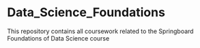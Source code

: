 # Data_Science_Foundations
This repository contains all coursework related to the Springboard Foundations of Data Science course
